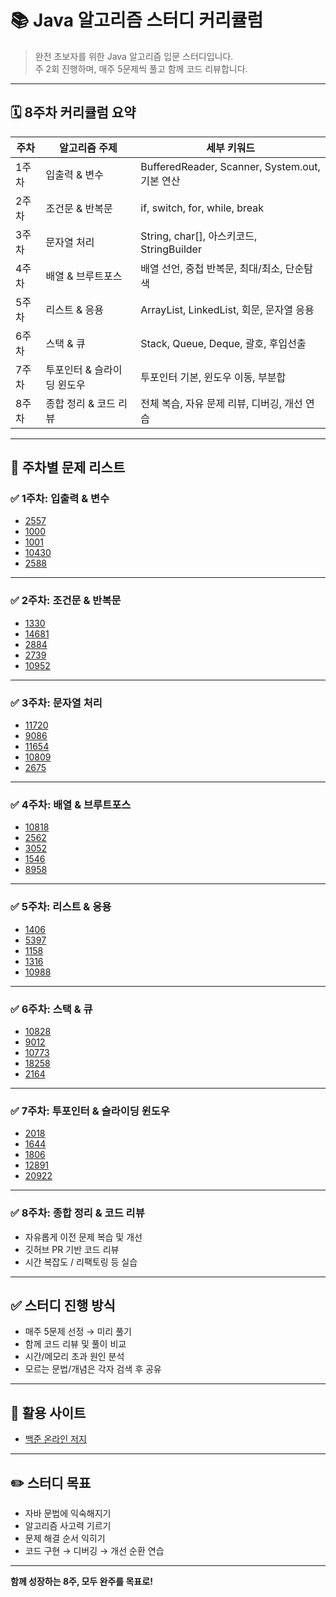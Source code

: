 # 📚 Java 알고리즘 스터디 커리큘럼

> 완전 초보자를 위한 Java 알고리즘 입문 스터디입니다.  
> 주 2회 진행하며, 매주 5문제씩 풀고 함께 코드 리뷰합니다.

---

## 🗓️ 8주차 커리큘럼 요약

| 주차 | 알고리즘 주제             | 세부 키워드                                    |
|------|----------------------------|------------------------------------------------|
| 1주차 | 입출력 & 변수             | BufferedReader, Scanner, System.out, 기본 연산 |
| 2주차 | 조건문 & 반복문           | if, switch, for, while, break                  |
| 3주차 | 문자열 처리               | String, char[], 아스키코드, StringBuilder      |
| 4주차 | 배열 & 브루트포스         | 배열 선언, 중첩 반복문, 최대/최소, 단순탐색   |
| 5주차 | 리스트 & 응용             | ArrayList, LinkedList, 회문, 문자열 응용       |
| 6주차 | 스택 & 큐                 | Stack, Queue, Deque, 괄호, 후입선출            |
| 7주차 | 투포인터 & 슬라이딩 윈도우 | 투포인터 기본, 윈도우 이동, 부분합            |
| 8주차 | 종합 정리 & 코드 리뷰     | 전체 복습, 자유 문제 리뷰, 디버깅, 개선 연습   |

---

## 📘 주차별 문제 리스트

### ✅ 1주차: 입출력 & 변수
- [2557](https://www.acmicpc.net/problem/2557)
- [1000](https://www.acmicpc.net/problem/1000)
- [1001](https://www.acmicpc.net/problem/1001)
- [10430](https://www.acmicpc.net/problem/10430)
- [2588](https://www.acmicpc.net/problem/2588)

---

### ✅ 2주차: 조건문 & 반복문
- [1330](https://www.acmicpc.net/problem/1330)
- [14681](https://www.acmicpc.net/problem/14681)
- [2884](https://www.acmicpc.net/problem/2884)
- [2739](https://www.acmicpc.net/problem/2739)
- [10952](https://www.acmicpc.net/problem/10952)

---

### ✅ 3주차: 문자열 처리
- [11720](https://www.acmicpc.net/problem/11720)
- [9086](https://www.acmicpc.net/problem/9086)
- [11654](https://www.acmicpc.net/problem/11654)
- [10809](https://www.acmicpc.net/problem/10809)
- [2675](https://www.acmicpc.net/problem/2675)

---

### ✅ 4주차: 배열 & 브루트포스
- [10818](https://www.acmicpc.net/problem/10818)
- [2562](https://www.acmicpc.net/problem/2562)
- [3052](https://www.acmicpc.net/problem/3052)
- [1546](https://www.acmicpc.net/problem/1546)
- [8958](https://www.acmicpc.net/problem/8958)

---

### ✅ 5주차: 리스트 & 응용
- [1406](https://www.acmicpc.net/problem/1406)
- [5397](https://www.acmicpc.net/problem/5397)
- [1158](https://www.acmicpc.net/problem/1158)
- [1316](https://www.acmicpc.net/problem/1316)
- [10988](https://www.acmicpc.net/problem/10988)

---

### ✅ 6주차: 스택 & 큐
- [10828](https://www.acmicpc.net/problem/10828)
- [9012](https://www.acmicpc.net/problem/9012)
- [10773](https://www.acmicpc.net/problem/10773)
- [18258](https://www.acmicpc.net/problem/18258)
- [2164](https://www.acmicpc.net/problem/2164)

---

### ✅ 7주차: 투포인터 & 슬라이딩 윈도우
- [2018](https://www.acmicpc.net/problem/2018)
- [1644](https://www.acmicpc.net/problem/1644)
- [1806](https://www.acmicpc.net/problem/1806)
- [12891](https://www.acmicpc.net/problem/12891)
- [20922](https://www.acmicpc.net/problem/20922)

---

### ✅ 8주차: 종합 정리 & 코드 리뷰
- 자유롭게 이전 문제 복습 및 개선
- 깃허브 PR 기반 코드 리뷰
- 시간 복잡도 / 리팩토링 등 실습

---

## ✅ 스터디 진행 방식

- 매주 5문제 선정 → 미리 풀기
- 함께 코드 리뷰 및 풀이 비교
- 시간/메모리 초과 원인 분석
- 모르는 문법/개념은 각자 검색 후 공유

---

## 📌 활용 사이트

- [백준 온라인 저지](https://www.acmicpc.net/)

---

## ✏️ 스터디 목표

- 자바 문법에 익숙해지기
- 알고리즘 사고력 기르기
- 문제 해결 순서 익히기
- 코드 구현 → 디버깅 → 개선 순환 연습

---

**함께 성장하는 8주, 모두 완주를 목표로!**
